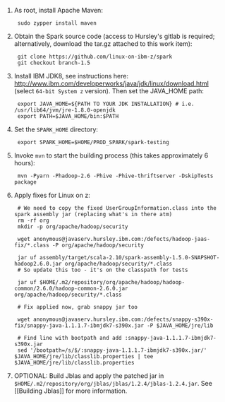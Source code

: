 1. As root, install Apache Maven:

        sudo zypper install maven

2. Obtain the Spark source code (access to Hursley's gitlab is required; alternatively, download the tar.gz attached to this work item):

        git clone https://github.com/linux-on-ibm-z/spark
        git checkout branch-1.5

3. Install IBM JDK8, see instructions here: http://www.ibm.com/developerworks/java/jdk/linux/download.html (select `64-bit System z` version). Then set the JAVA_HOME path:

        export JAVA_HOME=${PATH TO YOUR JDK INSTALLATION} # i.e. /usr/lib64/jvm/jre-1.8.0-openjdk
        export PATH=$JAVA_HOME/bin:$PATH

4. Set the `SPARK_HOME` directory:

        export SPARK_HOME=$HOME/PROD_SPARK/spark-testing

5. Invoke `mvn` to start the building process (this takes approximately 6 hours):

        mvn -Pyarn -Phadoop-2.6 -Phive -Phive-thriftserver -DskipTests package

6. Apply fixes for Linux on z:

        # We need to copy the fixed UserGroupInformation.class into the spark assembly jar (replacing what's in there atm)
        rm -rf org
        mkdir -p org/apache/hadoop/security

        wget anonymous@javaserv.hursley.ibm.com:/defects/hadoop-jaas-fix/*.class -P org/apache/hadoop/security

        jar uf assembly/target/scala-2.10/spark-assembly-1.5.0-SNAPSHOT-hadoop2.6.0.jar org/apache/hadoop/security/*.class
        # So update this too - it's on the classpath for tests

        jar uf $HOME/.m2/repository/org/apache/hadoop/hadoop-common/2.6.0/hadoop-common-2.6.0.jar org/apache/hadoop/security/*.class

        # Fix applied now, grab snappy jar too

        wget anonymous@javaserv.hursley.ibm.com:/defects/snappy-s390x-fix/snappy-java-1.1.1.7-ibmjdk7-s390x.jar -P $JAVA_HOME/jre/lib

        # Find line with bootpath and add :snappy-java-1.1.1.7-ibmjdk7-s390x.jar
        sed '/bootpath=/s/$/:snappy-java-1.1.1.7-ibmjdk7-s390x.jar/' $JAVA_HOME/jre/lib/classlib.properties | tee $JAVA_HOME/jre/lib/classlib.properties

7. OPTIONAL: Build Jblas and apply the patched jar in `$HOME/.m2/repository/org/jblas/jblas/1.2.4/jblas-1.2.4.jar`. See [[Building Jblas]] for more information.